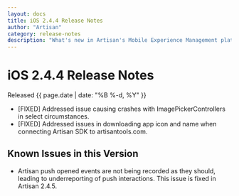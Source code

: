 ```yaml
---
layout: docs
title: iOS 2.4.4 Release Notes
author: "Artisan"
category: release-notes
description: "What's new in Artisan's Mobile Experience Management platform."
---
```

# iOS 2.4.4 Release Notes

Released {{ page.date | date: "%B %-d, %Y" }}

* [FIXED] Addressed issue causing crashes with ImagePickerControllers in select circumstances.
* [FIXED] Addressed issues in downloading app icon and name when connecting Artisan SDK to artisantools.com.

## Known Issues in this Version

* Artisan push opened events are not being recorded as they should, leading to underreporting of push interactions. This issue is fixed in Artisan 2.4.5.
